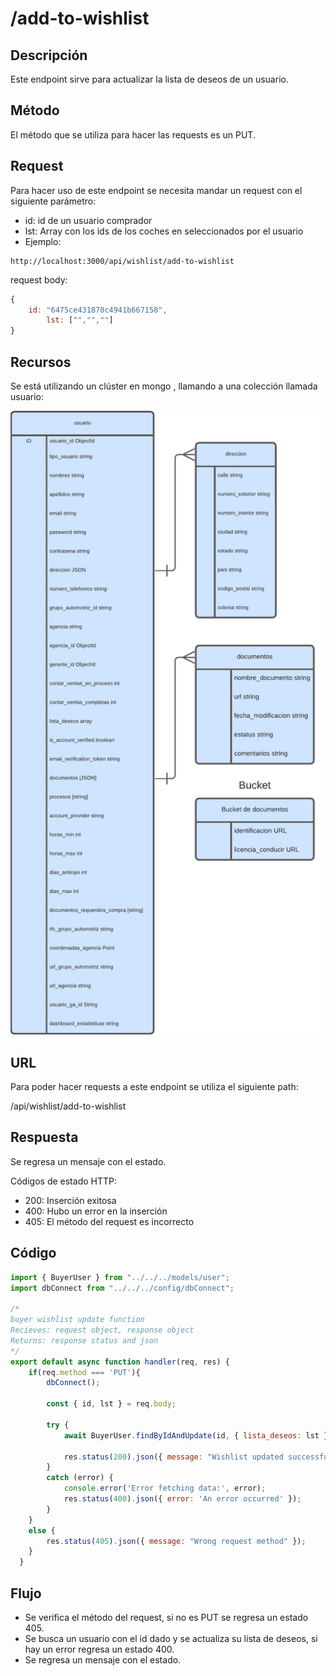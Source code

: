 # /add-to-wishlist

## Descripción

Este endpoint sirve para actualizar la lista de deseos de un usuario.

## Método

El método que se utiliza para hacer las requests es un PUT.

## Request

Para hacer uso de este endpoint se necesita mandar un request con el siguiente parámetro:

- id: id de un usuario comprador
- lst: Array con los ids de los coches en seleccionados por el usuario
- Ejemplo:

```
http://localhost:3000/api/wishlist/add-to-wishlist
```

request body:

```jsx
{
    id: "6475ce431870c4941b667158",
		lst: ["","",""]
}
```

## Recursos

Se está utilizando un clúster en mongo , llamando a una colección llamada usuario:

![users.png](pull-wishlist%20866fb32aa9944e099d59971245172c86/users.png)

## URL

Para poder hacer requests a este endpoint se utiliza el siguiente path:

/api/wishlist/add-to-wishlist

## Respuesta

Se regresa un mensaje con el estado.

Códigos de estado HTTP:

- 200: Inserción exitosa
- 400: Hubo un error en la inserción
- 405: El método del request es incorrecto

## Código

```jsx
import { BuyerUser } from "../../../models/user";
import dbConnect from "../../../config/dbConnect";

/* 
buyer wishlist update function
Recieves: request object, response object
Returns: response status and json 
*/
export default async function handler(req, res) {
    if(req.method === 'PUT'){
        dbConnect();

        const { id, lst } = req.body;

        try {
            await BuyerUser.findByIdAndUpdate(id, { lista_deseos: lst });

            res.status(200).json({ message: "Wishlist updated successfully" });
        } 
        catch (error) {
            console.error('Error fetching data:', error);
            res.status(400).json({ error: 'An error occurred' });
        }
    }
    else {
        res.status(405).json({ message: "Wrong request method" });
    }
  }
```

## Flujo

- Se verifica el método del request, si no es PUT se regresa un estado 405.
- Se busca un usuario con el id dado y se actualiza su lista de deseos, si hay un error regresa un estado 400.
- Se regresa un mensaje con el estado.